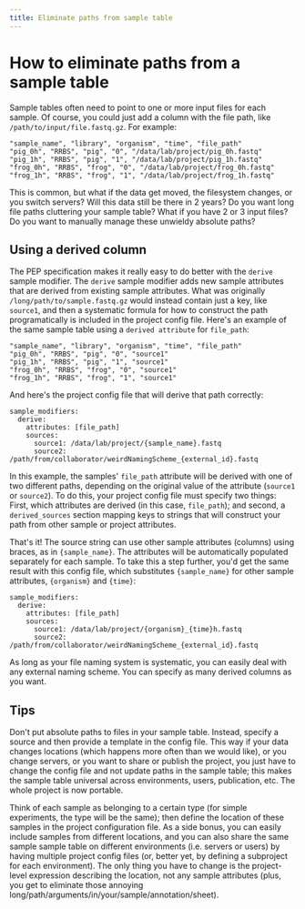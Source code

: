 ```yaml
---
title: Eliminate paths from sample table
---
```


# How to eliminate paths from a sample table

Sample tables often need to point to one or more input files for each sample. Of course, you could just add a column with the file path, like `/path/to/input/file.fastq.gz`. For example:

```
"sample_name", "library", "organism", "time", "file_path"
"pig_0h", "RRBS", "pig", "0", "/data/lab/project/pig_0h.fastq"
"pig_1h", "RRBS", "pig", "1", "/data/lab/project/pig_1h.fastq"
"frog_0h", "RRBS", "frog", "0", "/data/lab/project/frog_0h.fastq"
"frog_1h", "RRBS", "frog", "1", "/data/lab/project/frog_1h.fastq"
```


This is common, but what if the data get moved, the filesystem changes, or you switch servers? Will this data still be there in 2 years? Do you want long file paths cluttering your sample table? What if you have 2 or 3 input files? Do you want to manually manage these unwieldy absolute paths?

## Using a derived column


The PEP specification makes it really easy to do better with the `derive` sample modifier. The `derive` sample modifier adds new sample attributes that are derived from existing sample attributes. What was originally `/long/path/to/sample.fastq.gz` would instead contain just a key, like `source1`, and then a systematic formula for how to construct the path programatically is included in the project config file. Here's an example of the same sample table using a `derived attribute` for `file_path`:

```
"sample_name", "library", "organism", "time", "file_path"
"pig_0h", "RRBS", "pig", "0", "source1"
"pig_1h", "RRBS", "pig", "1", "source1"
"frog_0h", "RRBS", "frog", "0", "source1"
"frog_1h", "RRBS", "frog", "1", "source1"
```

And here's the project config file that will derive that path correctly:

```
sample_modifiers:
  derive:
    attributes: [file_path]
    sources:
      source1: /data/lab/project/{sample_name}.fastq
      source2: /path/from/collaborator/weirdNamingScheme_{external_id}.fastq
```


In this example, the samples' `file_path` attribute will be derived with one of two different paths, depending on the original value of the attribute (`source1` or `source2`). To do this, your project config file must specify two things: First, which attributes are derived (in this case, `file_path`); and second, a `derived_sources` section mapping keys to strings that will construct your path from other sample or project attributes.


That's it! The source string can use other sample attributes (columns) using braces, as in `{sample_name}`. The attributes will be automatically populated separately for each sample. To take this a step further, you'd get the same result with this config file, which substitutes `{sample_name}` for other sample attributes, `{organism}` and `{time}`:

```
sample_modifiers:
  derive:
    attributes: [file_path]
    sources:
      source1: /data/lab/project/{organism}_{time}h.fastq
      source2: /path/from/collaborator/weirdNamingScheme_{external_id}.fastq
```

As long as your file naming system is systematic, you can easily deal with any external naming scheme. You can specify as many derived columns as you want.

## Tips

Don't put absolute paths to files in your sample table. Instead, specify a source and then provide a template in the config file. This way if your data changes locations (which happens more often than we would like), or you change servers, or you want to share or publish the project, you just have to change the config file and not update paths in the sample table; this makes the sample table universal across environments, users, publication, etc. The whole project is now portable.

Think of each sample as belonging to a certain type (for simple experiments, the type will be the same); then define the location of these samples in the project configuration file. As a side bonus, you can easily include samples from different locations, and you can also share the same sample sample table on different environments (i.e. servers or users) by having multiple project config files (or, better yet, by defining a subproject for each environment). The only thing you have to change is the project-level expression describing the location, not any sample attributes (plus, you get to eliminate those annoying long/path/arguments/in/your/sample/annotation/sheet).
